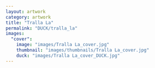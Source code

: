 ```yaml
---
layout: artwork
category: artwork
title: "Tralla La"
permalink: "DUCK/tralla_la"
images:
  "cover":
    image: "images/Tralla La_cover.jpg"
    thumbnail: "images/thumbnails/Tralla La_cover.jpg"
    duck: "images/Tralla La_cover_DUCK.jpg"
---
```

